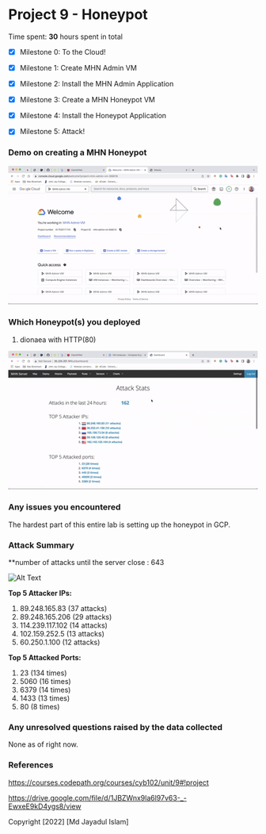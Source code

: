# Project 9 - Honeypot

Time spent: **30** hours spent in total

- [x]	Milestone 0: To the Cloud!

- [x]	Milestone 1: Create MHN Admin VM

- [x] Milestone 2: Install the MHN Admin Application

- [x] Milestone 3: Create a MHN Honeypot VM

- [x] Milestone 4: Install the Honeypot Application

- [x] Milestone 5: Attack!

### Demo on creating a MHN Honeypot
![Alt Text](mhn-admin.gif)


### Which Honeypot(s) you deployed
1. dionaea with HTTP(80)


![Alt Text](mhn-server.gif)
  
### Any issues you encountered
The hardest part of this entire lab is setting up the honeypot in GCP.

### Attack Summary

**number of attacks until the server close : 643

![Alt Text](ServerAttack)

**Top 5 Attacker IPs:** 
1. 89.248.165.83 (37 attacks)
2. 89.248.165.206 (29 attacks)
3. 114.239.117.102 (14 attacks)
4. 102.159.252.5 (13 attacks)
5. 60.250.1.100 (12 attacks)

**Top 5 Attacked Ports:**
1. 23 (134 times)
2. 5060 (16 times)
3. 6379 (14 times)
4. 1433 (13 times)
5. 80 (8 times)

### Any unresolved questions raised by the data collected
None as of right now.

### References

https://courses.codepath.org/courses/cyb102/unit/9#!project

https://drive.google.com/file/d/1JBZWnx9la6l97v63-_-EwxeE9kD4ygs8/view

Copyright [2022] [Md Jayadul Islam]
